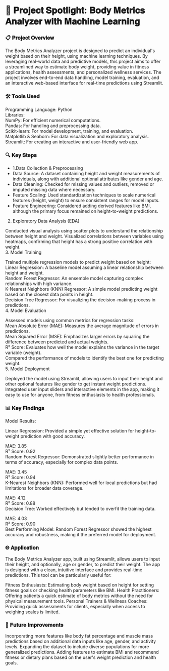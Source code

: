 # 🎯 𝐏𝐫𝐨𝐣𝐞𝐜𝐭 𝐒𝐩𝐨𝐭𝐥𝐢𝐠𝐡𝐭: 𝐁𝐨𝐝𝐲 𝐌𝐞𝐭𝐫𝐢𝐜𝐬 𝐀𝐧𝐚𝐥𝐲𝐳𝐞𝐫 𝐰𝐢𝐭𝐡 𝐌𝐚𝐜𝐡𝐢𝐧𝐞 𝐋𝐞𝐚𝐫𝐧𝐢𝐧𝐠

### 📋 𝐏𝐫𝐨𝐣𝐞𝐜𝐭 𝐎𝐯𝐞𝐫𝐯𝐢𝐞𝐰

The Body Metrics Analyzer project is designed to predict an individual's weight based on their height, using machine learning techniques. By leveraging real-world data and predictive models, this project aims to offer a streamlined way to estimate body weight, providing value in fitness applications, health assessments, and personalized wellness services. The project involves end-to-end data handling, model training, evaluation, and an interactive web-based interface for real-time predictions using Streamlit.

### 🛠️ 𝐓𝐨𝐨𝐥𝐬 𝐔𝐬𝐞𝐝

Programming Language: Python<br> Libraries:<br>
NumPy: For efficient numerical computations.<br>
Pandas: For handling and preprocessing data.<br>
Scikit-learn: For model development, training, and evaluation.<br>
Matplotlib & Seaborn: For data visualization and exploratory analysis.<br>
Streamlit: For creating an interactive and user-friendly web app.<br>

### 🔍 𝐊𝐞𝐲 𝐒𝐭𝐞𝐩𝐬

* 1.Data Collection & Preprocessing<br>
* Data Source: A dataset containing height and weight measurements of individuals, along with additional optional attributes like gender and age.<br>
* Data Cleaning: Checked for missing values and outliers, removed or imputed missing data where necessary.<br>
* Feature Scaling: Used standardization techniques to scale numerical features (height, weight) to ensure consistent ranges for model inputs.<br>
* Feature Engineering: Considered adding derived features like BMI, although the primary focus remained on height-to-weight predictions.<br>
2. Exploratory Data Analysis (EDA)<br>

Conducted visual analysis using scatter plots to understand the relationship between height and weight.
Visualized correlations between variables using heatmaps, confirming that height has a strong positive correlation with weight.<br>
3. Model Training<br>

Trained multiple regression models to predict weight based on height:<br>
Linear Regression: A baseline model assuming a linear relationship between height and weight.<br>
Random Forest Regressor: An ensemble model capturing complex relationships with high variance.<br>
K-Nearest Neighbors (KNN) Regressor: A simple model predicting weight based on the closest data points in height.<br>
Decision Tree Regressor: For visualizing the decision-making process in predictions.<br>
4. Model Evaluation<br>

Assessed models using common metrics for regression tasks:<br>
Mean Absolute Error (MAE): Measures the average magnitude of errors in predictions.<br>
Mean Squared Error (MSE): Emphasizes larger errors by squaring the difference between predicted and actual weights.<br>
R² Score: Evaluates how well the model explains the variance in the target variable (weight).<br>
Compared the performance of models to identify the best one for predicting weight.<br>
5. Model Deployment<br>

Deployed the model using Streamlit, allowing users to input their height and other optional features like gender to get instant weight predictions.<br>
Integrated user input sliders and interactive elements in the app, making it easy to use for anyone, from fitness enthusiasts to health professionals.<br>
### 📊 𝐊𝐞𝐲 𝐅𝐢𝐧𝐝𝐢𝐧𝐠𝐬
Model Results:

Linear Regression: Provided a simple yet effective solution for height-to-weight prediction with good accuracy.<br>

MAE: 3.85<br>
R² Score: 0.92<br>
Random Forest Regressor: Demonstrated slightly better performance in terms of accuracy, especially for complex data points.<br>

MAE: 3.45<br>
R² Score: 0.94<br>
K-Nearest Neighbors (KNN): Performed well for local predictions but had limitations for broader data coverage.<br>

MAE: 4.12<br>
R² Score: 0.88<br>
Decision Tree: Worked effectively but tended to overfit the training data.<br>

MAE: 4.03<br>
R² Score: 0.90<br>
Best Performing Model: Random Forest Regressor showed the highest accuracy and robustness, making it the preferred model for deployment.

### 🌐 𝐀𝐩𝐩𝐥𝐢𝐜𝐚𝐭𝐢𝐨𝐧
The Body Metrics Analyzer app, built using Streamlit, allows users to input their height, and optionally, age or gender, to predict their weight. The app is designed with a clean, intuitive interface and provides real-time predictions. This tool can be particularly useful for:

Fitness Enthusiasts: Estimating body weight based on height for setting fitness goals or checking health parameters like BMI.
Health Practitioners: Offering patients a quick estimate of body metrics without the need for physical measurement tools.
Personal Trainers & Wellness Coaches: Providing quick assessments for clients, especially when access to weighing scales is limited.
### 🔮 𝐅𝐮𝐭𝐮𝐫𝐞 𝐈𝐦𝐩𝐫𝐨𝐯𝐞𝐦𝐞𝐧𝐭𝐬
Incorporating more features like body fat percentage and muscle mass predictions based on additional data inputs like age, gender, and activity levels.
Expanding the dataset to include diverse populations for more generalized predictions.
Adding features to estimate BMI and recommend fitness or dietary plans based on the user's weight prediction and health goals.
